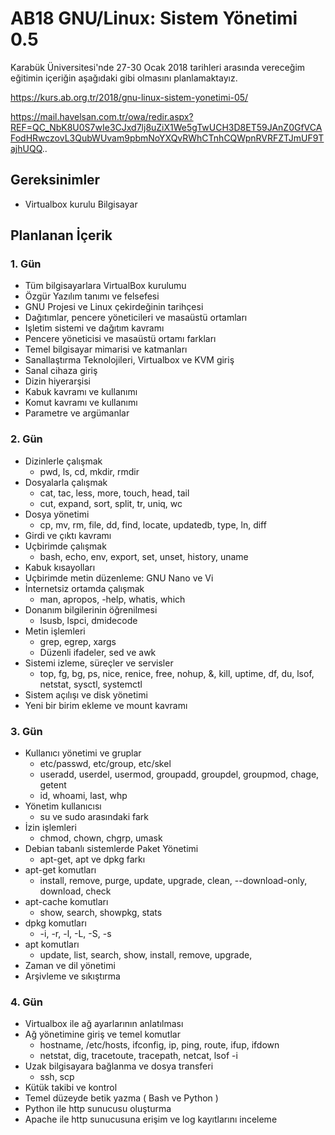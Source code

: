 # AB18 GNU/Linux: Sistem Yönetimi 0.5
Karabük Üniversitesi'nde 27-30 Ocak 2018 tarihleri arasında vereceğim eğitimin içeriğin aşağıdaki gibi olmasını planlamaktayız.

https://kurs.ab.org.tr/2018/gnu-linux-sistem-yonetimi-05/

https://mail.havelsan.com.tr/owa/redir.aspx?REF=QC_NbK8U0S7wIe3CJxd7lj8uZiX1We5gTwUCH3D8ET59JAnZ0GfVCAFodHRwczovL3QubWUvam9pbmNoYXQvRWhCTnhCQWpnRVRFZTJmUF9TajhUQQ..

## Gereksinimler
* Virtualbox kurulu Bilgisayar


## Planlanan İçerik
### 1. Gün
* Tüm bilgisayarlara VirtualBox kurulumu
* Özgür Yazılım tanımı ve felsefesi
* GNU Projesi ve Linux çekirdeğinin tarihçesi
* Dağıtımlar, pencere yöneticileri ve masaüstü ortamları
* Işletim sistemi ve dağıtım kavramı
* Pencere yöneticisi ve masaüstü ortamı farkları
* Temel bilgisayar mimarisi ve katmanları
* Sanallaştırma Teknolojileri, Virtualbox ve KVM giriş
* Sanal cihaza giriş
* Dizin hiyerarşisi
* Kabuk kavramı ve kullanımı
* Komut kavramı ve kullanımı
* Parametre ve argümanlar

### 2. Gün
* Dizinlerle çalışmak
  * pwd, ls, cd, mkdir, rmdir
* Dosyalarla çalışmak
  * cat, tac, less, more, touch, head, tail
  * cut, expand, sort, split, tr, uniq, wc
* Dosya yönetimi
  * cp, mv, rm, file, dd, find, locate, updatedb, type, ln, diff
* Girdi ve çıktı kavramı
* Uçbirimde çalışmak
  * bash, echo, env, export, set, unset, history, uname 
* Kabuk kısayolları
* Uçbirimde metin düzenleme: GNU Nano ve Vi
* İnternetsiz ortamda çalışmak
  * man, apropos, -help, whatis, which
* Donanım bilgilerinin öğrenilmesi
  * lsusb, lspci, dmidecode
* Metin işlemleri
  * grep, egrep, xargs
  * Düzenli ifadeler, sed ve awk
* Sistemi izleme, süreçler ve servisler
  * top, fg, bg, ps, nice, renice, free, nohup, &, kill, uptime, df, du, lsof, netstat, sysctl, systemctl
* Sistem açılışı ve disk yönetimi
* Yeni bir birim ekleme ve mount kavramı

### 3. Gün
* Kullanıcı yönetimi ve gruplar
  * etc/passwd, etc/group, etc/skel
  * useradd, userdel, usermod, groupadd, groupdel, groupmod, chage, getent
  * id, whoami, last, whp
* Yönetim kullanıcısı
  * su ve sudo arasındaki fark
* İzin işlemleri
  * chmod, chown, chgrp, umask
* Debian tabanlı sistemlerde Paket Yönetimi
  * apt-get, apt ve dpkg farkı
* apt-get komutları 
  * install, remove, purge, update, upgrade, clean, --download-only, download, check
* apt-cache komutları 
  * show, search, showpkg, stats
* dpkg komutları 
  * -i, -r, -l, -L, -S, -s
* apt komutları 
  * update, list, search, show, install, remove, upgrade, 
* Zaman ve dil yönetimi
* Arşivleme ve sıkıştırma

### 4. Gün
* Virtualbox ile ağ ayarlarının anlatılması
* Ağ yönetimine giriş ve temel komutlar
  * hostname, /etc/hosts, ifconfig, ip, ping, route, ifup, ifdown
  * netstat, dig, tracetoute, tracepath, netcat, lsof -i
* Uzak bilgisayara bağlanma ve dosya transferi
  * ssh, scp 
* Kütük takibi ve kontrol
* Temel düzeyde betik yazma ( Bash ve Python )
* Python ile http sunucusu oluşturma
* Apache ile http sunucusuna erişim ve log kayıtlarını inceleme
